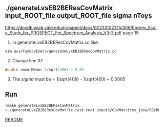 ## ./generateLvsEB2BEResCovMatrix input_ROOT_file output_ROOT_file sigma nToys

https://docdb.wlab.yale.edu/prospect/docs/0023/002315/006/Energy_Scale_Study_for_PROSPECT_For_Spectrum_Analysis_V3-3.pdf
page 19.

1. In generateLvsEB2BEResCovMatrix.cc like:
```bash
vim aux/ToyCovExecs/generateLvsEB2BEResCovMatrix.cc
```

2. Change line 37
```c
double smearMean= 1/sqrt(400) ~ 0.05
```

3. The *sigma* must be = 1/sqrt(408) - 1/sqrt(400) ~ 0.0005

## Run
```bash
>make generateLvsEB2BEResCovMatrix
>./generateLvsEB2BEResCovMatrix test.root inputs/CovMatrices_jose/SB2BLvsEEResCovMatrix_6.root 0.0005 1000

```

[README](../Readme.md)
